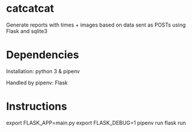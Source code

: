 # catcatcat
Generate reports with times + images based on data sent as POSTs using Flask and sqlite3

# Dependencies
Installation:
python 3 & pipenv

Handled by pipenv:
Flask

# Instructions
export FLASK_APP=main.py
export FLASK_DEBUG=1 
pipenv run flask run
